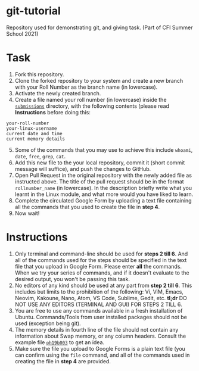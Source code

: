# git-tutorial
Repository used for demonstrating git, and giving task. (Part of CFI Summer School 2021)

# Task
1. Fork this repository.
2. Clone the forked repository to your system and create a new branch with your Roll Number as the branch name (in lowercase).
3. Activate the newly created branch.
4. Create a file named your roll number (in lowercase) inside the [`submissions`](./submissions/) directory, 
   with the following contents (please read **Instructions** before doing this:
```
your-roll-number
your-linux-username
current date and time
current memory details
```
5. Some of the commands that you may use to achieve this include `whoami`, `date`, `free`, `grep`, `cat`.
6. Add this new file to the your local repository, commit it (short commit message will suffice), 
   and push the changes to GitHub.
8. Open Pull Request in the original repository with the newly added file as instructed above. The title
   of the pull request should be in the format `rollnumber_name` (in lowercase). In the description briefly write
   what you learnt in the Linux module, and what more would you have liked to learn.
8. Complete the circulated Google Form by uploading a text file containing all the commands that you used
   to create the file in **step 4**.
9. Now wait!

# Instructions
1. Only terminal and command-line should be used for **steps 2 till 6**. And all of the commands used
   for the steps should be specified in the text file that you upload in Google Form. Please enter
   **all** the commands. When we try your series of commands, and if it doesn't evaluate to the
   desired output, you won't be passing this task.
2. No editors of any kind should be used at any part from **step 2 till 6**. This includes but limits to
   the prohibition of the following: Vi, ViM, Emacs, Neovim, Kakoune, Nano, Atom, VS Code, Sublime,
   Gedit, etc. **tl;dr** DO NOT USE ANY EDITORS (TERMINAL AND GUI) FOR STEPS 2 TILL 6.
3. You are free to use any commands available in a fresh installation of Ubuntu. Commands/Tools from
   user installed packages should not be used (exception being git).
4. The memory details in fourth line of the file should not contain any information about Swap memory,
   or any column headers. Consult the example file [`ph19b003`](./submissions/ph19b003) to get an idea.
5. Make sure the file you upload to Google Forms is a plain text file (you can confirm using the `file` command,
   and all of the commands used in creating the file in **step 4** are provided.
